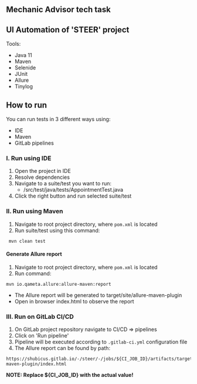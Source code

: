 ## Mechanic Advisor tech task
## UI Automation of 'STEER' project

Tools:

- Java 11
- Maven
- Selenide
- JUnit
- Allure
- Tinylog

## How to run

You can run tests in 3 different ways using:

- IDE
- Maven
- GitLab pipelines

### I. Run using IDE

1. Open the project in IDE
2. Resolve dependencies
3. Navigate to a suite/test you want to run:
    - /src/test/java/tests/AppointmentTest.java
4. Click the right button and run selected suite/test

### II. Run using Maven

1. Navigate to root project directory, where `pom.xml` is located
2. Run suite/test using this command:

```
 mvn clean test
```

#### Generate Allure report

1. Navigate to root project directory, where `pom.xml` is located
2. Run command:

```
mvn io.qameta.allure:allure-maven:report
```  

- The Allure report will be generated to target/site/allure-maven-plugin
- Open in browser index.html to observe the report

### III. Run on GitLab CI/CD

1. On GitLab project repository navigate to CI/CD => pipelines
2. Click on 'Run pipeline'
3. Pipeline will be executed according to `.gitlab-ci.yml` configuration file
4. The Allure report can be found by path:

```
https://shubicus.gitlab.io/-/steer/-/jobs/${CI_JOB_ID}/artifacts/target/site/allure-maven-plugin/index.html
```

**NOTE: Replace ${CI_JOB_ID} with the actual value!**
